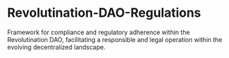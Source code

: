 # Revolutination-DAO-Regulations
Framework for compliance and regulatory adherence within the Revolutination DAO, facilitating a responsible and legal operation within the evolving decentralized landscape.
